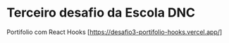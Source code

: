 # Terceiro desafio da Escola DNC 
Portifolio com React Hooks [https://desafio3-portifolio-hooks.vercel.app/]
